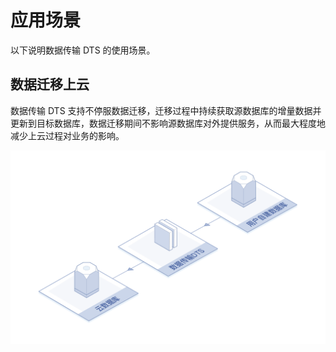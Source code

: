 # 应用场景

以下说明数据传输 DTS 的使用场景。

## 数据迁移上云

数据传输 DTS 支持不停服数据迁移，迁移过程中持续获取源数据库的增量数据并更新到目标数据库，数据迁移期间不影响源数据库对外提供服务，从而最大程度地减少上云过程对业务的影响。

![1570775871943](../../../../image/Data-Transmission-Service/dts-005.png)



